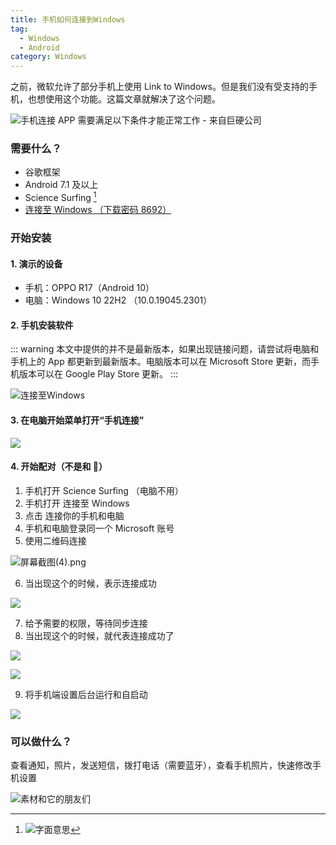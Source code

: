 ```yaml
---
title: 手机如何连接到Windows
tag:
  - Windows
  - Android
category: Windows
---
```


之前，微软允许了部分手机上使用 Link to Windows。但是我们没有受支持的手机，也想使用这个功能。这篇文章就解决了这个问题。

<!-- more -->

![手机连接 APP 需要满足以下条件才能正常工作 - 来自巨硬公司](https://image.hestudio.net/img/2022/12/12/6396f0b252d58.png)

### 需要什么？

- 谷歌框架
- Android 7.1 及以上
- Science Surfing [^1]
- [连接至 Windows （下载密码 8692）](https://url55.ctfile.com/f/55670755-1060597678-191f82?p=8692)

[^1]: ![字面意思](https://image.hestudio.net/img/2022/12/12/6397000e41dba.png)

### 开始安装

#### 1. 演示的设备

- 手机：OPPO R17（Android 10）
- 电脑：Windows 10 22H2 （10.0.19045.2301）

#### 2. 手机安装软件

<ExternalJumpCard header="连接至Windows" text="下载密码 8692" buttontext="点我下载" link="https://url55.ctfile.com/f/55670755-1060597678-191f82?p=8692" />

::: warning
本文中提供的并不是最新版本，如果出现链接问题，请尝试将电脑和手机上的 App 都更新到最新版本。电脑版本可以在 Microsoft Store 更新，而手机版本可以在 Google Play Store 更新。
:::

![连接至Windows](https://image.hestudio.net/img/2022/12/12/6396fa6a5a311.png)

#### 3. 在电脑开始菜单打开“手机连接”

![](https://image.hestudio.net/img/2022/12/12/6396fb6b08a5f.png)

#### 4. 开始配对（不是和 🐖）

1. 手机打开 Science Surfing （电脑不用）
2. 手机打开 连接至 Windows
3. 点击 连接你的手机和电脑
4. 手机和电脑登录同一个 Microsoft 账号
5. 使用二维码连接

![屏幕截图(4).png](https://image.hestudio.net/img/2022/12/12/639700e740736.png)

6. 当出现这个的时候，表示连接成功

![](https://image.hestudio.net/img/2022/12/12/639701e01a26b.jpg)

7. 给予需要的权限，等待同步连接
8. 当出现这个的时候，就代表连接成功了

![](https://image.hestudio.net/img/2022/12/12/6397029380f06.jpg)

![](https://image.hestudio.net/img/2022/12/12/639702c8a2821.png)

9. 将手机端设置后台运行和自启动

![](https://image.hestudio.net/img/2022/12/12/639703dbc02de.png)

### 可以做什么？

查看通知，照片，发送短信，拨打电话（需要蓝牙），查看手机照片，快速修改手机设置

![素材和它的朋友们](https://image.hestudio.net/img/2022/12/12/639704d14a6c8.png)
